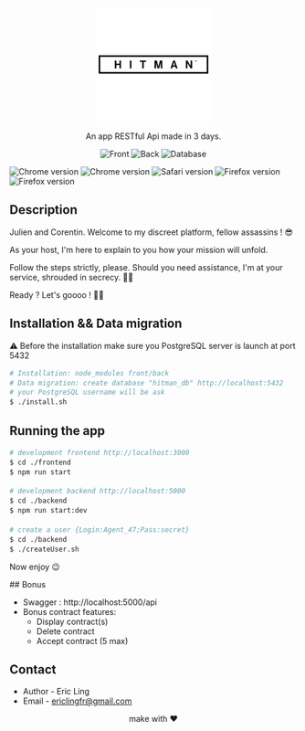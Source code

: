 <p align="center">
  <img src="./hitman_logo.png" width="200" alt="Nest Logo" />
</p>
  <p align="center">An app RESTful Api made in 3 days.</p>
    <p align="center">
<a target="_blank"><img src="https://img.shields.io/badge/Frontend-REACT-yellow?style=flat&logo=chrome" alt="Front" /></a>
<a target="_blank"><img src="https://img.shields.io/badge/Backend-Nest-yellow?style=flat&logo=chrome" alt="Back" /></a>
<a target="_blank"><img src="https://img.shields.io/badge/Database-PostgreSQL-yellow?style=flat&logo=chrome" alt="Database" /></a>

<a target="_blank"><img src="https://img.shields.io/badge/Npm%20Version-8.19.2-red?style=flat&logo=chrome" alt="Chrome version" /></a>
<a target="_blank"><img src="https://img.shields.io/badge/Chrome%20Version-115.0.5790.170-blue?style=flat&logo=chrome" alt="Chrome version" /></a>
<a target="_blank"><img src="https://img.shields.io/badge/Safari%20Version-16.5-blue?style=flat&logo=chrome" alt="Safari version" /></a>
<a target="_blank"><img src="https://img.shields.io/badge/Firefox%20Version-109.0.1-blue?style=flat&logo=chrome" alt="Firefox version" /></a>
<a target="_blank"><img src="https://img.shields.io/badge/Swagger%20Version-1.0-green?style=flat&logo=chrome" alt="Firefox version" /></a>
</p>

## Description
Julien and Corentin.
Welcome to my discreet platform, fellow assassins ! 😎

As your host, I'm here to explain to you how your mission will unfold.

Follow the steps strictly, please.
Should you need assistance, I'm at your service, shrouded in secrecy. 🕵️‍♂️

Ready ? Let's goooo ! 🎯🔪

## Installation && Data migration
⚠️ Before the installation make sure you PostgreSQL server is launch at port 5432

```bash
# Installation: node_modules front/back
# Data migration: create database "hitman_db" http://localhost:5432
# your PostgreSQL username will be ask
$ ./install.sh
```

## Running the app

```bash
# development frontend http://localhost:3000
$ cd ./frontend
$ npm run start

# development backend http://localhost:5000
$ cd ./backend
$ npm run start:dev

# create a user {Login:Agent_47;Pass:secret}
$ cd ./backend
$ ./createUser.sh
```
<p> Now enjoy 😉</p>
## Bonus

- Swagger : http://localhost:5000/api
- Bonus contract features:
	- Display contract(s)
	- Delete contract
	- Accept contract (5 max)


## Contact

- Author - Eric Ling
- Email - ericlingfr@gmail.com


<p align=center>make with ❤️ </p>